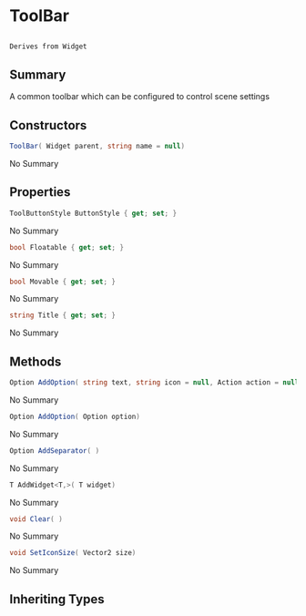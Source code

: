 # ToolBar

## 
```c#
Derives from Widget
```

## Summary

A common toolbar which can be configured to control scene settings
## Constructors

```c#
ToolBar( Widget parent, string name = null) 
```
No Summary
## Properties

```c#
ToolButtonStyle ButtonStyle { get; set; } 
```
No Summary
```c#
bool Floatable { get; set; } 
```
No Summary
```c#
bool Movable { get; set; } 
```
No Summary
```c#
string Title { get; set; } 
```
No Summary
## Methods

```c#
Option AddOption( string text, string icon = null, Action action = null) 
```
No Summary
```c#
Option AddOption( Option option) 
```
No Summary
```c#
Option AddSeparator( ) 
```
No Summary
```c#
T AddWidget<T,>( T widget) 
```
No Summary
```c#
void Clear( ) 
```
No Summary
```c#
void SetIconSize( Vector2 size) 
```
No Summary
## Inheriting Types

